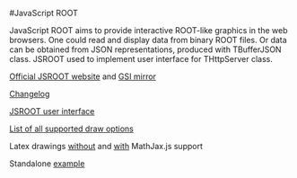 #JavaScript ROOT

JavaScript ROOT aims to provide interactive ROOT-like
graphics in the web browsers. One could read and display data
from binary ROOT files. Or data can be obtained from JSON representations,
produced with TBufferJSON class.  JSROOT used to implement
user interface for THttpServer class.   

[Official JSROOT website](https://root.cern.ch/js/) and 
[GSI mirror](http://web-docs.gsi.de/~linev/js/)

[Changelog](changes.md)

[JSROOT user interface](http://rawgit.com/linev/jsroot/master/index.htm?path=http://web-docs.gsi.de/~linev/js/any/)
 
[List of all supported draw options](http://rawgit.com/linev/jsroot/master/docs/drawoptions.htm?minimal)

Latex drawings [without](http://rawgit.com/linev/jsroot/master/docs/latex.htm) and [with](http://rawgit.com/linev/jsroot/master/docs/latex.htm?mathjax) MathJax.js support

Standalone [example](http://rawgit.com/linev/jsroot/master/docs/example.htm)
 